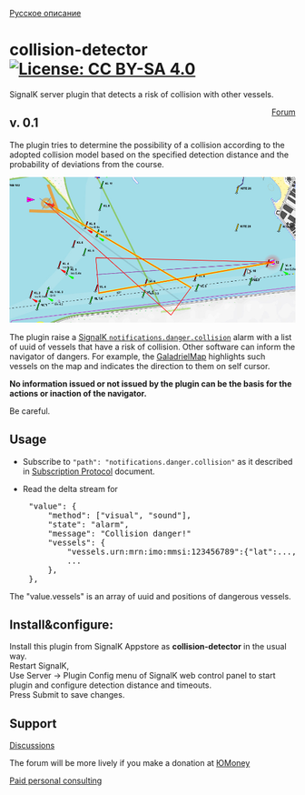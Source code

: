[Русское описание](https://github.com/VladimirKalachikhin/collision-detector/blob/master/README.ru-RU.md)  
# collision-detector [![License: CC BY-SA 4.0](https://img.shields.io/badge/License-CC%20BY--SA%204.0-lightgrey.svg)](https://creativecommons.org/licenses/by-sa/4.0/)
SignalK server plugin that detects a  risk of collision with other vessels.
<div style='float:right;'><a href='https://github.com/VladimirKalachikhin/Galadriel-map/discussions'>Forum</a>
</div>

## v. 0.1
The plugin tries to determine the possibility of a collision according to the adopted collision model based on the specified detection distance and the probability of deviations from the course.  

![collision model](screenshots/s1.jpeg)<br>

The plugin raise a [SignalK `notifications.danger.collision`](https://signalk.org/specification/1.7.0/doc/notifications.html) alarm with a list of uuid of vessels that have a risk of collision. Other software can inform the navigator of dangers. For example, the [GaladrielMap](https://www.npmjs.com/package/galadrielmap_sk) highlights such vessels on the map and indicates the direction to them on self cursor.  

**No information issued or not issued by the plugin can be the basis for the actions or inaction of the navigator.**  

Be careful.

## Usage
* Subscribe to `"path": "notifications.danger.collision"` as it described in [Subscription Protocol](https://signalk.org/specification/1.7.0/doc/subscription_protocol.html) document.   

* Read the delta stream for 
>
<pre>
    "value": {  
        "method": ["visual", "sound"],  
        "state": "alarm",  
        "message": "Collision danger!"  
        "vessels": {  
            "vessels.urn:mrn:imo:mmsi:123456789":{"lat":...,"lon":...},  
            ...  
        },  
    },
</pre>

The "value.vessels" is an array of uuid and positions of dangerous vessels.

## Install&configure:
Install this plugin from SignalK Appstore as **collision-detector** in the usual way.  
Restart SignalK,  
Use Server -> Plugin Config menu of SignalK web control panel to start plugin and configure detection distance and timeouts.  
Press Submit to save changes.  

## Support
[Discussions](https://github.com/VladimirKalachikhin/Galadriel-map/discussions)

The forum will be more lively if you make a donation at [ЮMoney](https://sobe.ru/na/galadrielmap)

[Paid personal consulting](https://kwork.ru/it-support/20093939/galadrielmap-installation-configuration-and-usage-consulting)  
